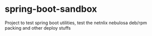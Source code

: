 # spring-boot-sandbox
Project to test spring boot utilities, test the netnlix nebulosa deb/rpm packing and other deploy stuffs
